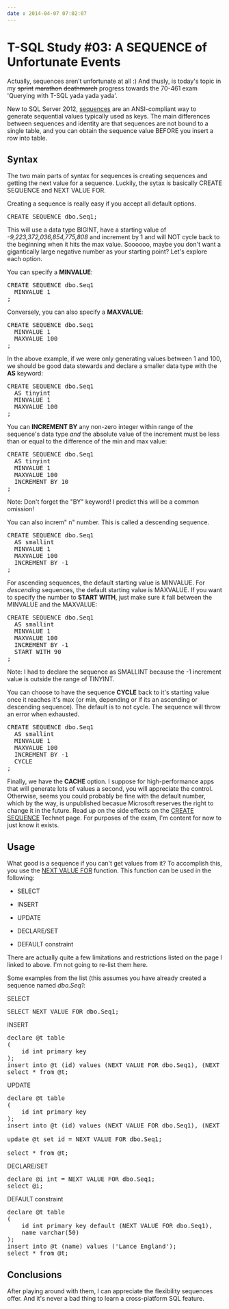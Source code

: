 ```yaml
---
date : 2014-04-07 07:02:07
---
```

# T-SQL Study #03: A SEQUENCE of Unfortunate Events

Actually, sequences aren’t unfortunate at all :) And thusly, is today's topic in my ~~sprint~~ ~~marathon~~ ~~deathmarch~~ progress towards the 70-461 exam 'Querying with T-SQL yada yada yada'.

New to SQL Server 2012, [sequences](http://technet.microsoft.com/en-us/library/ff878058.aspx) are an ANSI-compliant way to generate sequential values typically used as keys. The main differences between sequences and identity are that sequences are not bound to a single table, and you can obtain the sequence value BEFORE you insert a row into table.

## Syntax

The two main parts of syntax for sequences is creating sequences and getting the next value for a sequence. Luckily, the sytax is basically CREATE SEQUENCE and NEXT VALUE FOR.

Creating a sequence is really easy if you accept all default options.

<pre data-enlighter-language="sql">
CREATE SEQUENCE dbo.Seq1;
</pre>

This will use a data type BIGINT, have a starting value of *-9,223,372,036,854,775,808* and increment by 1 and will NOT cycle back to the beginning when it hits the max value. Soooooo, maybe you don't want a gigantically large negative number as your starting point? Let's explore each option.

You can specify a **MINVALUE**:

<pre data-enlighter-language="sql">
CREATE SEQUENCE dbo.Seq1
  MINVALUE 1
;
</pre>

Conversely, you can also specify a **MAXVALUE**:

<pre data-enlighter-language="sql">
CREATE SEQUENCE dbo.Seq1
  MINVALUE 1
  MAXVALUE 100
;
</pre>

In the above example, if we were only generating values between 1 and 100, we should be good data stewards and declare a smaller data type with the **AS** keyword:

<pre data-enlighter-language="sql">
CREATE SEQUENCE dbo.Seq1
  AS tinyint
  MINVALUE 1
  MAXVALUE 100
;
</pre>

You can **INCREMENT BY** any non-zero integer within range of the sequence's data type *and* the absolute value of the increment must be less than or equal to the difference of the min and max value:

<pre data-enlighter-language="sql">
CREATE SEQUENCE dbo.Seq1
  AS tinyint
  MINVALUE 1
  MAXVALUE 100
  INCREMENT BY 10
;
</pre>

Note: Don't forget the "BY" keyword! I predict this will be a common omission!

You can also increm" n" number. This is called a descending sequence.

<pre data-enlighter-language="sql">
CREATE SEQUENCE dbo.Seq1
  AS smallint
  MINVALUE 1
  MAXVALUE 100
  INCREMENT BY -1
;
</pre>
For ascending sequences, the default starting value is MINVALUE. For *descending* sequences, the default starting value is MAXVALUE. If you want to specify the number to **START WITH**, just make sure it fall between the MINVALUE and the MAXVALUE:

<pre data-enlighter-language="sql">
CREATE SEQUENCE dbo.Seq1
  AS smallint
  MINVALUE 1
  MAXVALUE 100
  INCREMENT BY -1
  START WITH 90
;
</pre>

Note: I had to declare the sequence as SMALLINT because the -1 increment value is outside the range of TINYINT.

You can choose to have the sequence **CYCLE** back to it's starting value once it reaches it's max (or min, depending or if its an ascending or descending sequence). The default is to not cycle. The sequence will throw an error when exhausted.

<pre data-enlighter-language="sql">
CREATE SEQUENCE dbo.Seq1
  AS smallint
  MINVALUE 1
  MAXVALUE 100
  INCREMENT BY -1
  CYCLE
;
</pre>

Finally, we have the **CACHE** option. I suppose for high-performance apps that will generate lots of values a second, you will appreciate the control. Otherwise, seems you could probably be fine with the default number, which by the way, is unpublished becasue Microsoft reserves the right to change it in the future. Read up on the side effects on the [CREATE SEQUENCE](http://technet.microsoft.com/en-us/library/ff878091.aspx) Technet page. For purposes of the exam, I'm content for now to just know it exists.

## Usage

What good is a sequence if you can't get values from it? To accomplish this, you use the [NEXT VALUE FOR](http://technet.microsoft.com/en-us/library/ff878370.aspx) function. This function can be used in the following:

- SELECT

- INSERT

- UPDATE

- DECLARE/SET

- DEFAULT constraint

There are actually quite a few limitations and restrictions listed on the page I linked to above. I'm not going to re-list them here.

Some examples from the list (this assumes you have already created a sequence named *dbo.Seq1*:

SELECT

<pre data-enlighter-language="sql">
SELECT NEXT VALUE FOR dbo.Seq1;
</pre>

INSERT

<pre data-enlighter-language="sql">
declare @t table
(
    id int primary key
);
insert into @t (id) values (NEXT VALUE FOR dbo.Seq1), (NEXT VALUE FOR dbo.Seq1);
select * from @t;
</pre>

UPDATE

<pre data-enlighter-language="sql">
declare @t table
(
    id int primary key
);
insert into @t (id) values (NEXT VALUE FOR dbo.Seq1), (NEXT VALUE FOR dbo.Seq1);

update @t set id = NEXT VALUE FOR dbo.Seq1;

select * from @t;
</pre>

DECLARE/SET

<pre data-enlighter-language="sql">
declare @i int = NEXT VALUE FOR dbo.Seq1;
select @i;
</pre>

DEFAULT constraint

<pre data-enlighter-language="sql">
declare @t table
(
    id int primary key default (NEXT VALUE FOR dbo.Seq1),
    name varchar(50)
);
insert into @t (name) values ('Lance England');
select * from @t;
</pre>

## Conclusions

After playing around with them, I can appreciate the flexibility sequences offer. And it's never a bad thing to learn a cross-platform SQL feature.